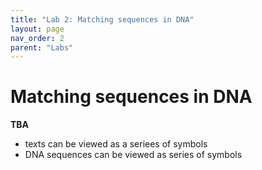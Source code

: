 ```yaml
---
title: "Lab 2: Matching sequences in DNA"
layout: page
nav_order: 2
parent: "Labs"
---
```


# Matching sequences in DNA

**TBA**

- texts can be viewed as a seriees of symbols
- DNA sequences can be viewed as series of symbols

